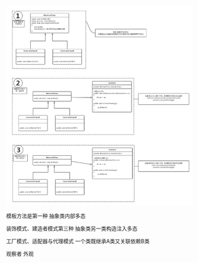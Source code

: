 ![](/assets/duotaifangshi.png)

模板方法是第一种 抽象类内部多态

装饰模式、建造者模式第三种 抽象类另一类构造注入多态

工厂模式、适配器与代理模式 一个类既继承A类又关联依赖B类

观察者 外观


